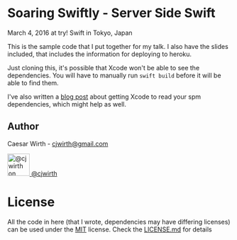 # Soaring Swiftly - Server Side Swift

March 4, 2016 at try! Swift in Tokyo, Japan

This is the sample code that I put together for my talk. 
I also have the slides included, that includes the information for deploying to heroku.

Just cloning this, it's possible that Xcode won't be able to see the dependencies. You will have to manually run `swift build` before it will be able to find them. 

I've also written a [blog post](http://http://cjwirth.com/2016/03/07/using-xcode-and-spm-together/) about getting Xcode to read your spm dependencies, which might help as well.

Author
------
Caesar Wirth - cjwirth@gmail.com

<a href="http://www.twitter.com/cjwirth">
<img src="https://g.twimg.com/Twitter_logo_blue.png" width="50px" alt="@cjwirth on Twitter">
@cjwirth
</a>

# License

All the code in here (that I wrote, dependencies may have differing licenses) can be used under the [MIT](./LICENSE.md) license. Check the [LICENSE.md](./LICENSE.md) for details
